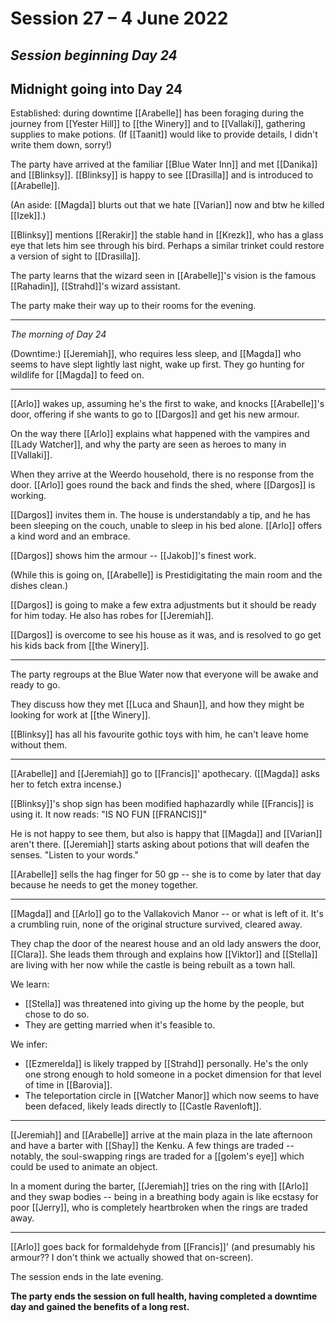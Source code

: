 # Session 27 – 4 June 2022
## *Session beginning Day 24*

## Midnight going into Day 24

Established: during downtime [[Arabelle]] has been foraging during the journey from [[Yester Hill]] to [[the Winery]] and to [[Vallaki]], gathering supplies to make potions. (If [[Taanit]] would like to provide details, I didn't write them down, sorry!)

The party have arrived at the familiar [[Blue Water Inn]] and met [[Danika]] and [[Blinksy]]. [[Blinksy]] is happy to see [[Drasilla]] and is introduced to [[Arabelle]].

(An aside: [[Magda]] blurts out that we hate [[Varian]] now and btw he killed [[Izek]].)

[[Blinksy]] mentions [[Rerakir]] the stable hand in [[Krezk]], who has a glass eye that lets him see through his bird. Perhaps a similar trinket could restore a version of sight to [[Drasilla]].

The party learns that the wizard seen in [[Arabelle]]'s vision is the famous [[Rahadin]], [[Strahd]]'s wizard assistant.

The party make their way up to their rooms for the evening.

___

*The morning of Day 24*

(Downtime:) [[Jeremiah]], who requires less sleep, and [[Magda]] who seems to have slept lightly last night, wake up first. They go hunting for wildlife for [[Magda]] to feed on.

___

[[Arlo]] wakes up, assuming he's the first to wake, and knocks [[Arabelle]]'s door, offering if she wants to go to [[Dargos]] and get his new armour.

On the way there [[Arlo]] explains what happened with the vampires and [[Lady Watcher]], and why the party are seen as heroes to many in [[Vallaki]].

When they arrive at the Weerdo household, there is no response from the door. [[Arlo]] goes round the back and finds the shed, where [[Dargos]] is working.

[[Dargos]] invites them in. The house is understandably a tip, and he has been sleeping on the couch, unable to sleep in his bed alone. [[Arlo]] offers a kind word and an embrace.

[[Dargos]] shows him the armour -- [[Jakob]]'s finest work.

(While this is going on, [[Arabelle]] is Prestidigitating the main room and the dishes clean.) 

[[Dargos]] is going to make a few extra adjustments but it should be ready for him today. He also has robes for [[Jeremiah]].

[[Dargos]] is overcome to see his house as it was, and is resolved to go get his kids back from [[the Winery]].

___

The party regroups at the Blue Water now that everyone will be awake and ready to go.

They discuss how they met [[Luca and Shaun]], and how they might be looking for work at [[the Winery]].

[[Blinksy]] has all his favourite gothic toys with him, he can't leave home without them.

___

[[Arabelle]] and [[Jeremiah]] go to [[Francis]]' apothecary. ([[Magda]] asks her to fetch extra incense.)

[[Blinksy]]'s shop sign has been modified haphazardly while [[Francis]] is using it. It now reads: "IS NO FUN [[FRANCIS]]"

He is not happy to see them, but also is happy that [[Magda]] and [[Varian]] aren't there. [[Jeremiah]] starts asking about potions that will deafen the senses. "Listen to your words."

[[Arabelle]] sells the hag finger for 50 gp -- she is to come by later that day because he needs to get the money together.

___

[[Magda]] and [[Arlo]] go to the Vallakovich Manor -- or what is left of it. It's a crumbling ruin, none of the original structure survived, cleared away.

They chap the door of the nearest house and an old lady answers the door, [[Clara]]. She leads them through and explains how [[Viktor]] and [[Stella]] are living with her now while the castle is being rebuilt as a town hall.

We learn:
- [[Stella]] was threatened into giving up the home by the people, but chose to do so.
- They are getting married when it's feasible to.

We infer:
- [[Ezmerelda]] is likely trapped by [[Strahd]] personally. He's the only one strong enough to hold someone in a pocket dimension for that level of time in [[Barovia]].
- The teleportation circle in [[Watcher Manor]] which now seems to have been defaced, likely leads directly to [[Castle Ravenloft]].

___

[[Jeremiah]] and [[Arabelle]] arrive at the main plaza in the late afternoon and have a barter with [[Shay]] the Kenku. A few things are traded -- notably, the soul-swapping rings are traded for a [[golem's eye]] which could be used to animate an object.

In a moment during the barter, [[Jeremiah]] tries on the ring with [[Arlo]] and they swap bodies -- being in a breathing body again is like ecstasy for poor [[Jerry]], who is completely heartbroken when the rings are traded away.

___

[[Arlo]] goes back for formaldehyde from [[Francis]]' (and presumably his armour?? I don't think we actually showed that on-screen).

The session ends in the late evening.

**The party ends the session on full health, having completed a downtime day and gained the benefits of a long rest.**
